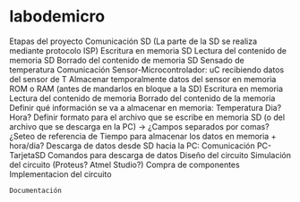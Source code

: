 # labodemicro

Etapas del proyecto
    Comunicación SD (La parte de la SD se realiza mediante protocolo ISP)
    Escritura en memoria SD
    Lectura del contenido de memoria SD
    Borrado del contenido de memoria SD
    Sensado de temperatura
    Comunicación Sensor-Microcontrolador:
    uC recibiendo datos del sensor de T 
    Almacenar temporalmente datos del sensor en memoria ROM o RAM (antes de mandarlos en bloque a la SD)
    Escritura en memoria
    Lectura del contenido de memoria
    Borrado del contenido de la memoria
    Definir qué información se va a almacenar en memoria: 
    Temperatura
    Dia? 
    Hora?
    Definir formato para el archivo que se escribe en memoria SD (o del archivo que se descarga en la PC) → ¿Campos separados por comas?
    ¿Seteo de referencia de Tiempo para almacenar los datos en memoria + hora/dia?
    Descarga de datos desde SD hacia la PC:
    Comunicación PC-TarjetaSD
    Comandos para descarga de datos
    Diseño del circuito 
    Simulación del circuito (Proteus? Atmel Studio?)
    Compra de componentes
    Implementacion del circuito



    Documentación


